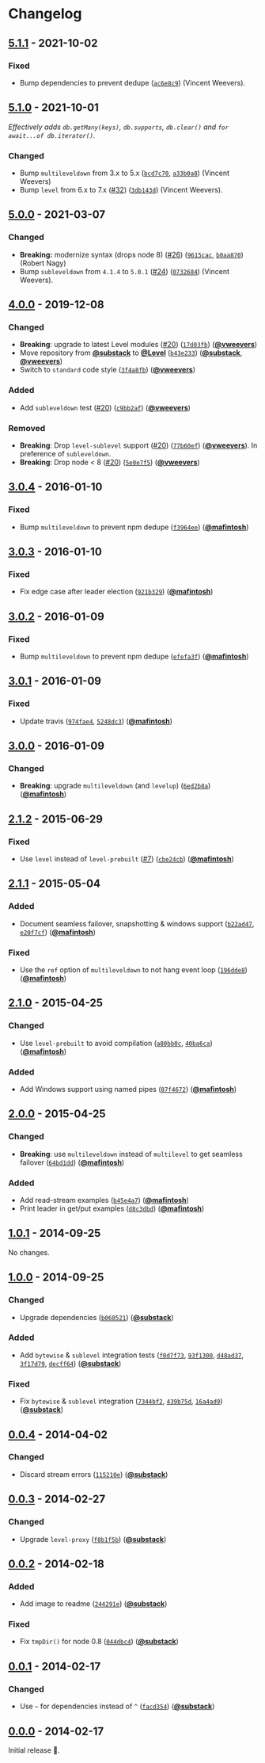 # Changelog

## [5.1.1] - 2021-10-02

### Fixed

- Bump dependencies to prevent dedupe ([`ac6e8c9`](https://github.com/Level/party/commit/ac6e8c9)) (Vincent Weevers).

## [5.1.0] - 2021-10-01

_Effectively adds `db.getMany(keys)`, `db.supports`, `db.clear()` and `for await...of db.iterator()`._

### Changed

- Bump `multileveldown` from 3.x to 5.x ([`bcd7c70`](https://github.com/Level/party/commit/bcd7c70), [`a33b0a8`](https://github.com/Level/party/commit/a33b0a8)) (Vincent Weevers)
- Bump `level` from 6.x to 7.x ([#32](https://github.com/Level/party/issues/32)) ([`3db143d`](https://github.com/Level/party/commit/3db143d)) (Vincent Weevers).

## [5.0.0] - 2021-03-07

### Changed

- **Breaking:** modernize syntax (drops node 8) ([#26](https://github.com/Level/party/issues/26)) ([`9615cac`](https://github.com/Level/party/commit/9615cac), [`b0aa870`](https://github.com/Level/party/commit/b0aa870)) (Robert Nagy)
- Bump `subleveldown` from `4.1.4` to `5.0.1` ([#24](https://github.com/Level/party/issues/24)) ([`0732684`](https://github.com/Level/party/commit/0732684)) (Vincent Weevers).

## [4.0.0] - 2019-12-08

### Changed

- **Breaking**: upgrade to latest Level modules ([#20](https://github.com/Level/party/issues/20)) ([`17d03fb`](https://github.com/Level/party/commit/17d03fb)) ([**@vweevers**](https://github.com/vweevers))
- Move repository from [**@substack**](https://github.com/substack) to [**@Level**](https://github.com/Level) ([`b43e233`](https://github.com/Level/party/commit/b43e233)) ([**@substack**](https://github.com/substack), [**@vweevers**](https://github.com/vweevers))
- Switch to `standard` code style ([`3f4a8fb`](https://github.com/Level/party/commit/3f4a8fb)) ([**@vweevers**](https://github.com/vweevers))

### Added

- Add `subleveldown` test ([#20](https://github.com/Level/party/issues/20)) ([`c9bb2af`](https://github.com/Level/party/commit/c9bb2af)) ([**@vweevers**](https://github.com/vweevers))

### Removed

- **Breaking**: Drop `level-sublevel` support ([#20](https://github.com/Level/party/issues/20)) ([`77b60ef`](https://github.com/Level/party/commit/77b60ef)) ([**@vweevers**](https://github.com/vweevers)). In preference of `subleveldown`.
- **Breaking**: Drop node &lt; 8 ([#20](https://github.com/Level/party/issues/20)) ([`5e0e7f5`](https://github.com/Level/party/commit/5e0e7f5)) ([**@vweevers**](https://github.com/vweevers))

## [3.0.4] - 2016-01-10

### Fixed

- Bump `multileveldown` to prevent npm dedupe ([`f3964ee`](https://github.com/Level/party/commit/f3964ee)) ([**@mafintosh**](https://github.com/mafintosh))

## [3.0.3] - 2016-01-10

### Fixed

- Fix edge case after leader election ([`921b329`](https://github.com/Level/party/commit/921b329)) ([**@mafintosh**](https://github.com/mafintosh))

## [3.0.2] - 2016-01-09

### Fixed

- Bump `multileveldown` to prevent npm dedupe ([`efefa3f`](https://github.com/Level/party/commit/efefa3f)) ([**@mafintosh**](https://github.com/mafintosh))

## [3.0.1] - 2016-01-09

### Fixed

- Update travis ([`974fae4`](https://github.com/Level/party/commit/974fae4), [`5248dc3`](https://github.com/Level/party/commit/5248dc3)) ([**@mafintosh**](https://github.com/mafintosh))

## [3.0.0] - 2016-01-09

### Changed

- **Breaking**: upgrade `multileveldown` (and `levelup`) ([`6ed2b8a`](https://github.com/Level/party/commit/6ed2b8a)) ([**@mafintosh**](https://github.com/mafintosh))

## [2.1.2] - 2015-06-29

### Fixed

- Use `level` instead of `level-prebuilt` ([#7](https://github.com/Level/party/issues/7)) ([`cbe24cb`](https://github.com/Level/party/commit/cbe24cb)) ([**@mafintosh**](https://github.com/mafintosh))

## [2.1.1] - 2015-05-04

### Added

- Document seamless failover, snapshotting & windows support ([`b22ad47`](https://github.com/Level/party/commit/b22ad47), [`e20f7cf`](https://github.com/Level/party/commit/e20f7cf)) ([**@mafintosh**](https://github.com/mafintosh))

### Fixed

- Use the `ref` option of `multileveldown` to not hang event loop ([`196dde8`](https://github.com/Level/party/commit/196dde8)) ([**@mafintosh**](https://github.com/mafintosh))

## [2.1.0] - 2015-04-25

### Changed

- Use `level-prebuilt` to avoid compilation ([`a80bb0c`](https://github.com/Level/party/commit/a80bb0c), [`40ba6ca`](https://github.com/Level/party/commit/40ba6ca)) ([**@mafintosh**](https://github.com/mafintosh))

### Added

- Add Windows support using named pipes ([`87f4672`](https://github.com/Level/party/commit/87f4672)) ([**@mafintosh**](https://github.com/mafintosh))

## [2.0.0] - 2015-04-25

### Changed

- **Breaking**: use `multileveldown` instead of `multilevel` to get seamless failover ([`64bd1dd`](https://github.com/Level/party/commit/64bd1dd)) ([**@mafintosh**](https://github.com/mafintosh))

### Added

- Add read-stream examples ([`b45e4a7`](https://github.com/Level/party/commit/b45e4a7)) ([**@mafintosh**](https://github.com/mafintosh))
- Print leader in get/put examples ([`d8c3dbd`](https://github.com/Level/party/commit/d8c3dbd)) ([**@mafintosh**](https://github.com/mafintosh))

## [1.0.1] - 2014-09-25

No changes.

## [1.0.0] - 2014-09-25

### Changed

- Upgrade dependencies ([`b068521`](https://github.com/Level/party/commit/b068521)) ([**@substack**](https://github.com/substack))

### Added

- Add `bytewise` & `sublevel` integration tests ([`f0d7f73`](https://github.com/Level/party/commit/f0d7f73), [`93f1300`](https://github.com/Level/party/commit/93f1300), [`d48ad37`](https://github.com/Level/party/commit/d48ad37), [`3f17d79`](https://github.com/Level/party/commit/3f17d79), [`decff64`](https://github.com/Level/party/commit/decff64)) ([**@substack**](https://github.com/substack))

### Fixed

- Fix `bytewise` & `sublevel` integration ([`7344bf2`](https://github.com/Level/party/commit/7344bf2), [`439b75d`](https://github.com/Level/party/commit/439b75d), [`16a4ad9`](https://github.com/Level/party/commit/16a4ad9)) ([**@substack**](https://github.com/substack))

## [0.0.4] - 2014-04-02

### Changed

- Discard stream errors ([`115210e`](https://github.com/Level/party/commit/115210e)) ([**@substack**](https://github.com/substack))

## [0.0.3] - 2014-02-27

### Changed

- Upgrade `level-proxy` ([`f8b1f5b`](https://github.com/Level/party/commit/f8b1f5b)) ([**@substack**](https://github.com/substack))

## [0.0.2] - 2014-02-18

### Added

- Add image to readme ([`244291e`](https://github.com/Level/party/commit/244291e)) ([**@substack**](https://github.com/substack))

### Fixed

- Fix `tmpDir()` for node 0.8 ([`044dbc4`](https://github.com/Level/party/commit/044dbc4)) ([**@substack**](https://github.com/substack))

## [0.0.1] - 2014-02-17

### Changed

- Use `~` for dependencies instead of `^` ([`facd354`](https://github.com/Level/party/commit/facd354)) ([**@substack**](https://github.com/substack))

## [0.0.0] - 2014-02-17

Initial release :seedling:.

[5.1.1]: https://github.com/Level/party/releases/tag/v5.1.1

[5.1.0]: https://github.com/Level/party/releases/tag/v5.1.0

[5.0.0]: https://github.com/Level/party/releases/tag/v5.0.0

[4.0.0]: https://github.com/Level/party/releases/tag/v4.0.0

[3.0.4]: https://github.com/Level/party/releases/tag/v3.0.4

[3.0.3]: https://github.com/Level/party/releases/tag/v3.0.3

[3.0.2]: https://github.com/Level/party/releases/tag/v3.0.2

[3.0.1]: https://github.com/Level/party/releases/tag/v3.0.1

[3.0.0]: https://github.com/Level/party/releases/tag/v3.0.0

[2.1.2]: https://github.com/Level/party/releases/tag/v2.1.2

[2.1.1]: https://github.com/Level/party/releases/tag/v2.1.1

[2.1.0]: https://github.com/Level/party/releases/tag/v2.1.0

[2.0.0]: https://github.com/Level/party/releases/tag/v2.0.0

[1.0.1]: https://github.com/Level/party/releases/tag/1.0.1

[1.0.0]: https://github.com/Level/party/releases/tag/1.0.0

[0.0.4]: https://github.com/Level/party/releases/tag/0.0.4

[0.0.3]: https://github.com/Level/party/releases/tag/0.0.3

[0.0.2]: https://github.com/Level/party/releases/tag/0.0.2

[0.0.1]: https://github.com/Level/party/releases/tag/0.0.1

[0.0.0]: https://github.com/Level/party/releases/tag/0.0.0
